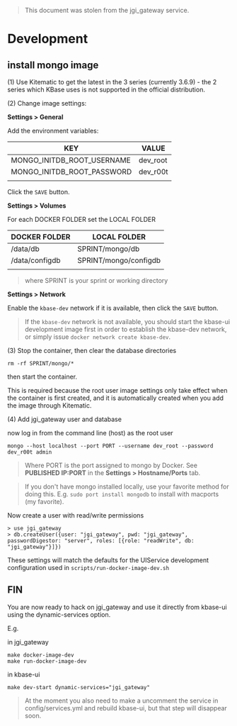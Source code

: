 >
> This document was stolen from the jgi_gateway service.
>

# Development

## install mongo image

(1) Use Kitematic to get the latest in the 3 series (currently 3.6.9) - the 2 series which KBase uses is not supported in the official distribution.

(2) Change image settings:

**Settings > General**

Add the environment variables:

| KEY                        | VALUE    |
| -------------------------- | -------- |
| MONGO_INITDB_ROOT_USERNAME | dev_root |
| MONGO_INITDB_ROOT_PASSWORD | dev_r00t |
|                            |          |

Click the `SAVE` button.

**Settings > Volumes**

For each DOCKER FOLDER set the LOCAL FOLDER

| DOCKER FOLDER  | LOCAL FOLDER          |
| -------------- | --------------------- |
| /data/db       | SPRINT/mongo/db       |
| /data/configdb | SPRINT/mongo/configdb |
|                |                       |

> where SPRINT is your sprint or working directory

**Settings > Network**

Enable the `kbase-dev` network if it is available, then click the `SAVE` button.

> If the `kbase-dev` network is not available, you should start the kbase-ui development image first in order to establish the kbase-dev network, or simply issue `docker network create kbase-dev`.

(3) Stop the container, then clear the database directories

    rm -rf SPRINT/mongo/*

then start the container.

This is required because the root user image settings only take effect when the container is first created, and it is automatically created when you add the image through Kitematic.

(4) Add jgi_gateway user and database

now log in from the command line (host) as the root user

```
mongo --host localhost --port PORT --username dev_root --password dev_r00t admin
```

> Where PORT is the port assigned to mongo by Docker. See **PUBLISHED IP:PORT** in the **Settings > Hostname/Ports** tab.

> If you don't have mongo installed locally, use your favorite method for doing this. E.g. `sudo port install mongodb` to install with macports (my favorite).

Now create a user with read/write permissions

```
> use jgi_gateway
> db.createUser({user: "jgi_gateway", pwd: "jgi_gateway", passwordDigestor: "server", roles: [{role: "readWrite", db: "jgi_gateway"}]})
```

These settings will match the defaults for the UIService development configuration used in `scripts/run-docker-image-dev.sh`

## FIN

You are now ready to hack on jgi_gateway and use it directly from kbase-ui using the dynamic-services option.

E.g.

in jgi_gateway

```
make docker-image-dev
make run-docker-image-dev
```

in kbase-ui

```
make dev-start dynamic-services="jgi_gateway"
```

> At the moment you also need to make a uncomment the service in config/services.yml and rebuild kbase-ui, but that step will disappear soon.